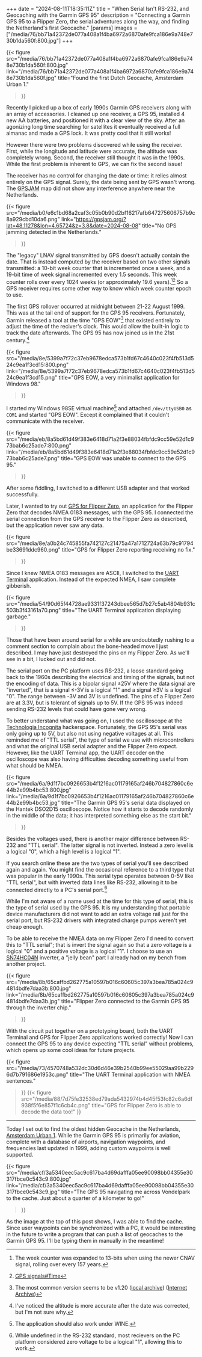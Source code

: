 +++
date = "2024-08-11T18:35:11Z"
title = "When Serial Isn't RS-232, and Geocaching with the Garmin GPS 95"
description = "Connecting a Garmin GPS 95 to a Flipper Zero, the serial adventures along the way, and finding the Netherland's first Geocache."
[params]
  images = ["/media/76/bb71a42372de077a408a1f4ba6972a6870afe9fca186e9a748e730b1da560f:800.jpg"]
+++

{{< figure src="/media/76/bb71a42372de077a408a1f4ba6972a6870afe9fca186e9a748e730b1da560f:800.jpg"
           link="/media/76/bb71a42372de077a408a1f4ba6972a6870afe9fca186e9a748e730b1da560f.jpg"
           title="Found the first Dutch Geocache, Amsterdam Urban 1."
  >}}

Recently I picked up a box of early 1990s Garmin GPS receivers along with an
array of accessories. I cleaned up one receiver, a GPS 95, installed 4 new AA
batteries, and positioned it with a clear view of the sky. After an agonizing
long time searching for satellites it eventually received a full almanac and
made a GPS lock. It was pretty cool that it still works!

However there were two problems discovered while using the receiver. First,
while the longitude and latitude were accurate, the altitude was completely
wrong. Second, the receiver still thought it was in the 1990s. While the first
problem is inherent to GPS, we can fix the second issue!

The receiver has no control for changing the date or time: it relies almost
entirely on the GPS signal. Surely, the date being sent by GPS wasn't wrong. The
[GPSJAM] map did not show any interference anywhere near the Netherlands.

[GPSJAM]: https://gpsjam.org/?lat=48.11278&lon=4.65724&z=3.8&date=2024-08-08

{{< figure src="/media/b0/e6c1bd68a2caf3c05b0b90d2bf16217afb647275606757b9c8a929cbd10da6.png"
           link="https://gpsjam.org/?lat=48.11278&lon=4.65724&z=3.8&date=2024-08-08"
           title="No GPS jamming detected in the Netherlands."
  >}}

The "legacy" LNAV signal transmitted by GPS doesn't actually contain the date.
That is instead computed by the receiver based on two other signals transmitted:
a 10-bit week counter that is incremented once a week, and a 19-bit time of week
signal incremented every 1.5 seconds. This week counter rolls over every 1024
weeks (or approximately 19.6 years).[^1][^2] So a GPS receiver requires some
other way to know which week counter epoch to use.

[^1]: The week counter was expanded to 13-bits when using the newer CNAV signal, rolling over every 157 years.
[^2]: [GPS signals#Time](https://en.wikipedia.org/wiki/GPS_signals#Time)

The first GPS rollover occurred at midnight between 21-22 August 1999. This was
at the tail end of support for the GPS 95 receivers. Fortunately, Garmin
released a tool at the time "GPS EOW"[^3] that existed entirely to adjust the
time of the reciver's clock. This would allow the built-in logic to track the
date afterwards. The GPS 95 has now joined us in the 21st century.[^4]

[^3]: The most common version seems to be v1.20 ([local archive](https://share.terinstock.com/gpseow.zip)) ([Internet Archive](https://archive.org/details/GPSEOW))
[^4]: I've noticed the altitude is more accurate after the date was corrected, but I'm not sure why.

{{< figure src="/media/8e/5399a7f72c37eb9678edca573b1fd67c4640c023f4fb513d524c9ea1f3cd15:800.png"
           link="/media/8e/5399a7f72c37eb9678edca573b1fd67c4640c023f4fb513d524c9ea1f3cd15.png"
           title="GPS EOW, a very minimalist application for Windows 98."
  >}}

I started my Windows 98SE virtual machine[^5] and attached `/dev/ttyUSB0` as `COM1`
and started "GPS EOW". Except it complained that it couldn't communicate with
the receiver.

[^5]: The application should also work under WINE.

{{< figure src="/media/eb/8a5bd61d49f383e6418d71a2f3e88034fbfdc9cc59e52d1c973bab6c25ade7:800.png"
           link="/media/eb/8a5bd61d49f383e6418d71a2f3e88034fbfdc9cc59e52d1c973bab6c25ade7.png"
           title="GPS EOW was unable to connect to the GPS 95."
  >}}

After some fiddling, I switched to a different USB adapter and that worked
successfully.

Later, I wanted to try out [GPS for Flipper Zero], an application for the
Flipper Zero that decodes NMEA 0183 messages, with the GPS 95. I connected the
serial connection from the GPS receiver to the Flipper Zero as described, but
the application never saw any data.

[GPS for Flipper Zero]: https://github.com/ezod/flipperzero-gps

{{< figure src="/media/8e/a0b24c745855fa742127c21475a47a1712724a63b79c91794be33691ddc960.png"
           title="GPS for Flipper Zero reporting receiving no fix."
  >}}

Since I knew NMEA 0183 messages are ASCII, I switched to the [UART Terminal]
application. Instead of the expected NMEA, I saw complete gibberish.

[UART Terminal]: https://github.com/cool4uma/UART_Terminal

{{< figure src="/media/54/90d65f44728ae9331f37243dbee565d7b27c5ab4804b931c503b3f43161a70.png"
           title="The UART Terminal application displaying garbage."
  >}}

Those that have been around serial for a while are undoubtedly rushing to a
comment section to complain about the bone-headed move I just described. I may
have just destroyed the pins on my Flipper Zero. As we'll see in a bit, I lucked
out and did not.

The serial port on the PC platform uses RS-232, a loose standard going back to
the 1960s describing the electrical and timing of the signals, but not the
encoding of data. This is a bipolar signal ±25V where the data signal are
"inverted", that is a signal ≤-3V is a logical "1" and a signal ≥3V is a logical
"0". The range between -3V and 3V is undefined. The pins of a Flipper Zero are
at 3.3V, but is tolerant of signals up to 5V. If the GPS 95 was indeed sending
RS-232 levels that could have gone very wrong.

To better understand what was going on, I used the oscilloscope at the [Technologia Incognita][techinc] hackerspace. Fortunately, the GPS 95's serial was only going up to 5V, but also not using negative voltages at all. This reminded me of "TTL serial", the type of serial we use with microcontrollers and what the original USB serial adapter and the Flipper Zero expect. However, like the UART Terminal app, the UART decoder on the oscilloscope was also having difficulties decoding something useful from what should be NMEA.

{{< figure src="/media/6a/9d1f7bc0926653b4f1216ac01179165af246b704827860c6e44b2e99b4bc53:800.jpg"
           link="/media/6a/9d1f7bc0926653b4f1216ac01179165af246b704827860c6e44b2e99b4bc53.jpg"
           title="The Garmin GPS 95's serial data displayed on the Hantek DSO2D15 oscilloscope. Notice how it starts to decode randomly in the middle of the data; it has interpreted something else as the start bit."
  >}}

[techinc]: https://techinc.nl/

Besides the voltages used, there is another major difference between RS-232 and
"TTL serial". The latter signal is not inverted. Instead a zero level is a
logical "0", which a high level is a logical "1".

If you search online these are the two types of serial you'll see described
again and again. You might find the occasional reference to a third type that
was popular in the early 1990s. This serial type operates between 0-5V like "TTL
serial", but with inverted data lines like RS-232, allowing it to be connected
directly to a PC's serial port.[^6]

[^6]: While undefined in the RS-232 standard, most recievers on the PC platform considered zero voltage to be a logical "1", allowing this to work.

While I'm not aware of a name used at the time for this type of serial, this is
the type of serial used by the GPS 95. It is my understanding that portable
device manufacturers did not want to add an extra voltage rail just for the
serial port, but RS-232 drivers with integrated charge pumps weren't yet cheap
enough.

To be able to receive the NMEA data on my Flipper Zero I'd need to convert this
to "TTL serial"; that is invert the signal again so that a zero voltage is a
logical "0" and a positive voltage is a logical "1". I choose to use an
[SN74HC04N] inverter, a "jelly bean" part I already had on my bench from another
project.
    
[SN74HC04N]: https://www.ti.com/product/SN74HC04

{{< figure src="/media/8b/65caffbd262775a10597b016c60605c397a3bea785a024c94814bdfe7daa3b:800.jpg"
           link="/media/8b/65caffbd262775a10597b016c60605c397a3bea785a024c94814bdfe7daa3b.jpg"
           title="Flipper Zero connected to the Garmin GPS 95 through the inverter chip."
  >}}

With the circuit put together on a prototyping board, both the UART Terminal and
GPS for Flipper Zero applications worked correctly! Now I can connect the GPS 95
to any device expecting "TTL serial" without problems, which opens up some cool
ideas for future projects.

{{< figure src="/media/73/4570748a532dc30d6d46e39b2540b99ee55029aa99b2296d7b791686e1953c.png"
           title="The UART Terminal application with NMEA sentences."
  >}}
{{< figure src="/media/88/7d75fe32538ed79ada5432974b4d45f53fc82c6a6df938f5f6e857f1c6cb4c.png"
           title="GPS for Flipper Zero is able to decode the data too!"
  >}}
  
---

Today I set out to find the oldest hidden Geocache in the Netherlands,
[Amsterdam Urban 1][gc198]. While the Garmin GPS 95 is primarily for aviation,
complete with a database of airports, navigation waypoints, and frequencies last
updated in 1999, adding custom waypoints is well supported.

[gc198]: https://coord.info/GC198

{{< figure src="/media/cf/3a5340eec5ac9c617ba4d69dafffa05ee90098bb04355e30317fbce0c543c9:800.jpg"
           link="/media/cf/3a5340eec5ac9c617ba4d69dafffa05ee90098bb04355e30317fbce0c543c9.jpg"
           title="The GPS 95 navigating me across Vondelpark to the cache. Just about a quarter of a kilometer to go!"
  >}}
  
As the image at the top of this post shows, I was able to find the cache. Since
user waypoints can be synchronized with a PC, it would be interesting in the
future to write a program that can push a list of geocaches to the Garmin
GPS 95. I'll be typing them in manually in the meantime!
